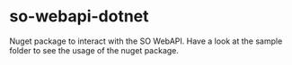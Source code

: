# so-webapi-dotnet
Nuget package to interact with the SO WebAPI.
Have a look at the sample folder to see the usage of the nuget package.

